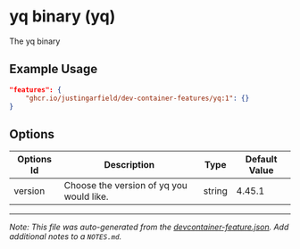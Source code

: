 
# yq binary (yq)

The yq binary

## Example Usage

```json
"features": {
    "ghcr.io/justingarfield/dev-container-features/yq:1": {}
}
```

## Options

| Options Id | Description | Type | Default Value |
|-----|-----|-----|-----|
| version | Choose the version of yq you would like. | string | 4.45.1 |



---

_Note: This file was auto-generated from the [devcontainer-feature.json](https://github.com/justingarfield/dev-container-features/blob/main/src/yq/devcontainer-feature.json).  Add additional notes to a `NOTES.md`._
